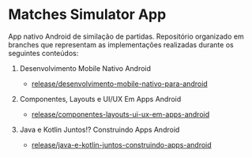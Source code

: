 # Matches Simulator App

App nativo Android de similação de partidas. 
Repositório organizado em branches que representam as implementações realizadas durante os seguintes conteúdos:

1. Desenvolvimento Mobile Nativo Android
    - [release/desenvolvimento-mobile-nativo-para-android](https://github.com/adaltoPrado/matches-simulator-app/tree/release/desenvolvimento-mobile-nativo-para-android)

2. Componentes, Layouts e UI/UX Em Apps Android
    - [release/componentes-layouts-ui-ux-em-apps-android](https://github.com/adaltoPrado/matches-simulator-app/tree/release/componentes-layouts-ui-ux-em-apps-android)

3. Java e Kotlin Juntos!? Construindo Apps Android
    - [release/java-e-kotlin-juntos-construindo-apps-android]([https://github.com/adaltoPrado/matches-simulator-app/tree/release/componentes-layouts-ui-ux-em-apps-android](https://github.com/adaltoPrado/matches-simulator-app/tree/release/java-e-kotlin-juntos-construindo-apps-android))
